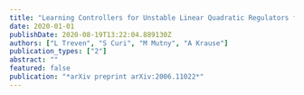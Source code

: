 ```yaml
---
title: "Learning Controllers for Unstable Linear Quadratic Regulators from a Single Trajectory"
date: 2020-01-01
publishDate: 2020-08-19T13:22:04.889130Z
authors: ["L Treven", "S Curi", "M Mutny", "A Krause"]
publication_types: ["2"]
abstract: ""
featured: false
publication: "*arXiv preprint arXiv:2006.11022*"
---
```


